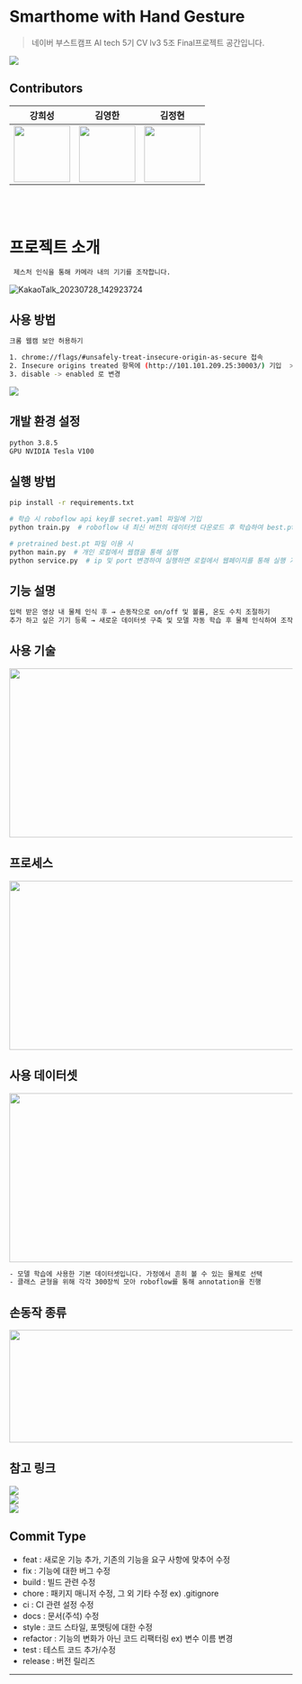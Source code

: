 # Smarthome with Hand Gesture

> 네이버 부스트캠프 AI tech 5기 CV lv3 5조 Final프로젝트 공간입니다.

<img src="https://i.ibb.co/tD3GMWq/2.png">

## Contributors

|강희성 |                                                  김영한|김정현 |
|:--------------------------------------------------------------------------------------------------------------------------------------------------------------------:|:-------------------------------------------------------------------------------------------------------------------------------------------------------------------:|:------------------------------------------------------------------------------------------------------------------------------------------------------------------:|
| [<img src="https://avatars.githubusercontent.com/u/90888774?v=4" alt="" style="width:100px;100px;">](https://github.com/atom1905h) <br/> | [<img src="https://avatars.githubusercontent.com/u/50921080?v=4" alt="" style="width:100px;100px;">](https://github.com/dkdlel6887) <br/> | [<img src="https://avatars.githubusercontent.com/u/114405449?v=4" alt="" style="width:100px;100px;">](https://github.com/Jhyuny) <br/>

<br></br>

# 프로젝트 소개

```sh
 제스처 인식을 통해 카메라 내의 기기를 조작합니다.
```
![KakaoTalk_20230728_142923724](https://github.com/boostcampaitech5/level3_cv_finalproject-cv-05/assets/90888774/9a6a281c-9003-413d-8d70-987dbac6cc87)

## 사용 방법

```sh
크롬 웹캠 보안 허용하기

1. chrome://flags/#unsafely-treat-insecure-origin-as-secure 접속
2. Insecure origins treated 항목에 (http://101.101.209.25:30003/) 기입  >>> uri 알맞게 변경
3. disable -> enabled 로 변경
```
<img src="https://github.com/boostcampaitech5/level3_cv_finalproject-cv-05/assets/50921080/e4a4e54c-a6db-4133-b38b-7cddffab3442">


## 개발 환경 설정
```sh
python 3.8.5
GPU NVIDIA Tesla V100 
```

## 실행 방법
```sh
pip install -r requirements.txt

# 학습 시 roboflow api key를 secret.yaml 파일에 기입
python train.py  # roboflow 내 최신 버전의 데이터셋 다운로드 후 학습하여 best.pt 파일 생성

# pretrained best.pt 파일 이용 시
python main.py  # 개인 로컬에서 웹캠을 통해 실행
python service.py  # ip 및 port 변경하여 실행하면 로컬에서 웹페이지를 통해 실행 가능
```

## 기능 설명
```sh
입력 받은 영상 내 물체 인식 후 → 손동작으로 on/off 및 볼륨, 온도 수치 조절하기  
추가 하고 싶은 기기 등록 → 새로운 데이터셋 구축 및 모델 자동 학습 후 물체 인식하여 조작
```

## 사용 기술
<img src=https://github.com/boostcampaitech5/level3_cv_finalproject-cv-05/assets/50921080/d3cc5bb5-37e8-4fa8-aa50-266378c765d3 width="700" height="300"/>

## 프로세스
<img src="https://github.com/boostcampaitech5/level3_cv_finalproject-cv-05/assets/50921080/859675d0-b1db-4374-8e8d-144878d2667a" width="700" height="300"/>

## 사용 데이터셋
<img src="https://github.com/boostcampaitech5/level3_cv_finalproject-cv-05/assets/50921080/4868cbc1-07b3-4529-8a83-c989f7417e49" width="700" height="300"/>

```sh
- 모델 학습에 사용한 기본 데이터셋입니다. 가정에서 흔히 볼 수 있는 물체로 선택
- 클래스 균형을 위해 각각 300장씩 모아 roboflow를 통해 annotation을 진행
```
## 손동작 종류
<img src="https://github.com/boostcampaitech5/level3_cv_finalproject-cv-05/assets/50921080/fc17c947-6dc9-40fc-aa50-47df74205740" width="700" height="200"/>

## 참고 링크
<a href="https://youtu.be/YDPDhL6tOs0"><img src="https://img.shields.io/badge/Presentation(Video)-000000?style=flat-square&logo=youtube&logoColor=fc2403"/></a>  
<a href="https://github.com/boostcampaitech5/level3_cv_finalproject-cv-05/files/12190578/CV_5._.pdf"><img src="https://img.shields.io/badge/Presentation(Pdf)-000000?style=flat-square&logo=googledrive&logoColor=03fc07"/></a>  
<a href="https://www.notion.so/boostcampait/CV-05-Smarthome-with-Hand-Gesture-70e4f7a5335847fcb380c66611f5e74d?pvs=4"><img src="https://img.shields.io/badge/Notion-000000?style=flat-squrare&logo=Notion"/></a>  

## Commit Type

- feat : 새로운 기능 추가, 기존의 기능을 요구 사항에 맞추어 수정
- fix : 기능에 대한 버그 수정
- build : 빌드 관련 수정
- chore : 패키지 매니저 수정, 그 외 기타 수정 ex) .gitignore
- ci : CI 관련 설정 수정
- docs : 문서(주석) 수정
- style : 코드 스타일, 포맷팅에 대한 수정
- refactor : 기능의 변화가 아닌 코드 리팩터링 ex) 변수 이름 변경
- test : 테스트 코드 추가/수정
- release : 버전 릴리즈
--------------
